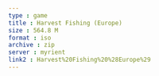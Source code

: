 ```yaml
---
type : game
title : Harvest Fishing (Europe)
size : 564.8 M
format : iso
archive : zip
server : myrient
link2 : Harvest%20Fishing%20%28Europe%29
---
```

